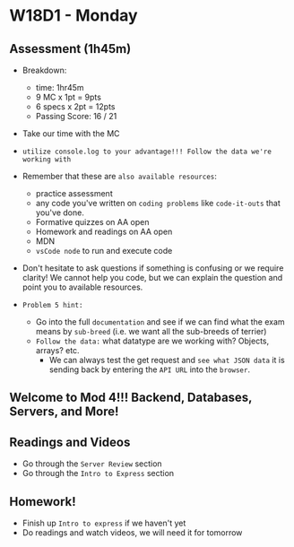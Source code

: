 # W18D1 - Monday

## Assessment (1h45m)
- Breakdown:
  - time: 1hr45m
  - 9 MC x 1pt = 9pts 
  - 6 specs x 2pt = 12pts
  - Passing Score: 16 / 21

- Take our time with the MC
- `utilize console.log to your advantage!!! Follow the data we're working with` 

- Remember that these are `also available resources`:
  - practice assessment
  - any code you've written on `coding problems` like `code-it-outs` that you've done.
  - Formative quizzes on AA open
  - Homework and readings on AA open
  - MDN
  - `vsCode node` to run and execute code

- Don't hesitate to ask questions if something is confusing or we require clarity! We cannot help you code, but we can explain the question and point you to available resources.

- `Problem 5 hint:` 
  - Go into the full `documentation` and see if we can find what the exam means by `sub-breed` (i.e. we want all the sub-breeds of terrier)
  - `Follow the data:` what datatype are we working with? Objects, arrays? etc.
    - We can always test the get request and `see what JSON data` it is sending back by entering the `API URL` into the `browser`.

## Welcome to Mod 4!!! Backend, Databases, Servers, and More!

## Readings and Videos
- Go through the `Server Review` section
- Go through the `Intro to Express` section


## Homework!
- Finish up `Intro to express` if we haven't yet
- Do readings and watch videos, we will need it for tomorrow